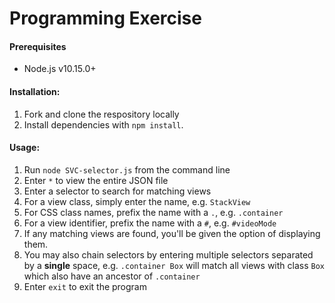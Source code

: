 # Programming Exercise

#### Prerequisites
+ Node.js v10.15.0+

#### Installation:
1.  Fork and clone the respository locally
2.  Install dependencies with `npm install`.

#### Usage:
1. Run `node SVC-selector.js` from the command line
2. Enter `*` to view the entire JSON file
3. Enter a selector to search for matching views
  1. For a view class, simply enter the name, e.g. `StackView`
  2. For CSS class names, prefix the name with a `.`, e.g. `.container`
  3. For a view identifier, prefix the name with a `#`, e.g. `#videoMode`
4. If any matching views are found, you'll be given the option of displaying them.
5. You may also chain selectors by entering multiple selectors separated by a **single** space, e.g. `.container Box` will match all views with class `Box` which also have an ancestor of `.container`
6. Enter `exit` to exit the program
